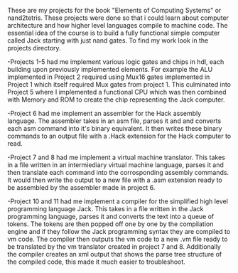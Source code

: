 These are my projects for the book "Elements of Computing Systems" or nand2tetris. These projects were done so that i could learn about computer architecture and how higher level languages compile to machine code. The essential idea of the course is to build a fully functional simple computer called Jack starting with just nand gates. To find my work look in the projects directory.  

-Projects 1-5 had me implement various logic gates and chips in hdl, each building upon previously implemented elements. For example the ALU implemented in Project 2 required    using Mux16 gates implemented in Project 1 which itself required Mux gates from project 1. This culminated into Project 5 where I implemented a functional CPU which was then combined with Memory and ROM to create the chip representing the Jack computer.

-Project 6 had me implement an assembler for the Hack assembly language. The assembler takes in an asm file, parses it and and converts each asm command into it's binary equivalent. It then writes these binary commands to an output file with a .Hack extension for the Hack computer to read.

-Project 7 and 8 had me implement a virtual machine translator. This takes in a file written in an intermiediary virtual machine language, parses it and then translate each command into the corrosponding assembly commands. It would then write the output to a new file with a .asm extension ready to be assembled by the assembler made in project 6.

-Project 10 and 11 had me implement a compiler for the simplified high level programming language Jack. This takes in a file written in the Jack programming language, parses it and converts the text into a queue of tokens. The tokens are then popped off one by one by the compilation engine and if they follow the Jack programming syntax they are compiled  to vm code. The compiler then outputs the vm code to a new .vm file ready to be translated by the vm translator created in project 7 and 8. Additionally the compiler creates an xml output that shows the parse tree structure of the compiled code, this made it much easier to troubleshoot.
